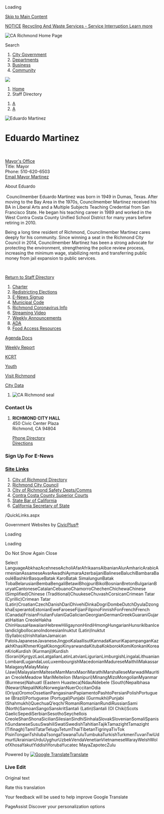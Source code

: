 Loading

[Skip to Main Content](https://ca-richmond3.civicplus.com/directory.aspx?EID=1072%2F)

[NOTICE](https://ca-richmond3.civicplus.com/AlertCenter.aspx) [Recycling And Waste Services - Service Interruption Learn more](https://ca-richmond3.civicplus.com/CivicAlerts.aspx?AID=2451)

![CA Richmond Home Page](https://ca-richmond3.civicplus.com/ImageRepository/Document?documentID=66681)

Search

1. [City Government](https://ca-richmond3.civicplus.com/2013/City-Government)
2. [Departments](https://ca-richmond3.civicplus.com/2014/Departments)
3. [Business](https://ca-richmond3.civicplus.com/2016/Business)
4. [Community](https://ca-richmond3.civicplus.com/2015/Community)

<!--THE END-->

![](https://ca-richmond3.civicplus.com/ImageRepository/Document?documentID=66780)

1. [Home](https://ca-richmond3.civicplus.com)
2. Staff Directory

<!--THE END-->

1. [A](https://ca-richmond3.civicplus.com/directory.aspx?EID=1072 "Make text smaller")
2. [A](https://ca-richmond3.civicplus.com/directory.aspx?EID=1072 "Make text bigger")

![Eduardo Martinez](https://ca-richmond3.civicplus.com/ImageRepository/Document?documentID=64502 "Eduardo Martinez")

# Eduardo Martinez

 

[Mayor's Office](https://ca-richmond3.civicplus.com/Directory.aspx?DID=53)  
Title: Mayor  
Phone: 510-620-6503  
[Email Mayor Martinez](mailto:eduardo_martinez@ci.richmond.ca.us)

About Eduardo  
   
 Councilmember Eduardo Martinez was born in 1949 in Dumas, Texas. After moving to the Bay Area in the 1970s, Councilmember Martinez received his BA in Liberal Arts and a Multiple Subjects Teaching Credential from San Francisco State. He began his teaching career in 1989 and worked in the West Contra Costa County Unified School District for many years before retiring in 2010.

Being a long time resident of Richmond, Councilmember Martinez cares deeply for his community. Since winning a seat in the Richmond City Council in 2014, Councilmember Martinez has been a strong advocate for protecting the environment, strengthening the police review process, increasing the minimum wage, stabilizing rents and transferring public money from jail expansion to public services.

 

[Return to Staff Directory](https://ca-richmond3.civicplus.com/Directory.aspx)

1. [Charter](https://ca-richmond3.civicplus.com/DocumentView.aspx?DID=5129)
2. [Redistricting Elections](https://www.ci.richmond.ca.us/4099/Redistricting-Pre-2021-Census)
3. [E-News Signup](https://ca-richmond3.civicplus.com/list.aspx)
4. [Municipal Code](https://library.municode.com/index.aspx?clientId=16579&stateId=5&stateName=California)
5. [Richmond Coronavirus Info](https://ca-richmond3.civicplus.com/3914/Richmond-Coronavirus-Info)
6. [Streaming Video](https://ca-richmond3.civicplus.com/719/Streaming-Video)
7. [Weekly Announcements](https://ca-richmond3.civicplus.com/965/Weekly-Announcements)
8. [ADA](https://www.ci.richmond.ca.us/index.aspx?nid=2526)
9. [Food Access Resources](https://ca-richmond3.civicplus.com/4617/Food-Access-Resources)

[Agenda Docs](https://ca-richmond3.civicplus.com/151)

[Weekly Report](https://ca-richmond3.civicplus.com/965/Weekly-Announcements)

[KCRT](https://ca-richmond3.civicplus.com/4340/KCRT-Media)

[Youth](https://ca-richmond3.civicplus.com/4518/Youth)

[Visit Richmond](https://ca-richmond3.civicplus.com/4540/55670/Visit-Richmond)

[City Data](https://www.transparentrichmond.org)

1. ![CA Richmond seal](https://ca-richmond3.civicplus.com/ImageRepository/Document?documentId=66704)

### Contact Us

1. **RICHMOND CITY HALL**  
   450 Civic Center Plaza  
   Richmond, CA 94804
   
   [Phone Directory](https://www.ci.richmond.ca.us/Directory.aspx)  
   [Directions](https://maps.google.com/maps?q=450%20Civic%20Center%20Plaza%2C%20Richmond%20CA&oe=utf-8&rls=org.mozilla%3Aen-US%3Aofficial&client=firefox-a&um=1&ie=UTF-8&hq=&hnear=450%20Civic%20Center%20Plaza%2C%20Richmond%2C%20CA%2094804&gl=us&daddr=450%20Civic%20Center%20Plaza%2C%20Richmond%2C%20CA%2094804&ei=uxt0S8_-KoLUNYPuockK&sa=X&oi=geocode_result&ct=directions-to&resnum=1&ved=0CAoQwwUwAA)

### Sign Up For E-News

### [Site Links](https://ca-richmond3.civicplus.com/QuickLinks.aspx?CID=2%2C52%2C5)

1. [City of Richmond Directory](https://www.ci.richmond.ca.us/Directory.aspx)
2. [Richmond City Council](https://www.ci.richmond.ca.us/29/City-Council)
3. [CIty of Richmond Safety Depts/Comms](https://www.ci.richmond.ca.us/2017/Public-Safety)
4. [Contra Costa County Superior Courts](https://www.cc-courts.org)
5. [State Bar of California](https://www.calbar.ca.gov)
6. [California Secretary of State](https://www.sos.ca.gov)

/QuickLinks.aspx

Government Websites by [CivicPlus®](https://connect.civicplus.com/referral)

Loading

Loading

Do Not Show Again Close

Select LanguageAbkhazAcehneseAcholiAfarAfrikaansAlbanianAlurAmharicArabicArmenianAssameseAvarAwadhiAymaraAzerbaijaniBalineseBaluchiBambaraBaouléBashkirBasqueBatak KaroBatak SimalungunBatak TobaBelarusianBembaBengaliBetawiBhojpuriBikolBosnianBretonBulgarianBuryatCantoneseCatalanCebuanoChamorroChechenChichewaChinese (Simplified)Chinese (Traditional)ChuukeseChuvashCorsicanCrimean Tatar (Cyrillic)Crimean Tatar (Latin)CroatianCzechDanishDariDhivehiDinkaDogriDombeDutchDyulaDzongkhaEsperantoEstonianEweFaroeseFijianFilipinoFinnishFonFrenchFrench (Canada)FrisianFriulianFulaniGaGalicianGeorgianGermanGreekGuaraniGujaratiHaitian CreoleHakha ChinHausaHawaiianHebrewHiligaynonHindiHmongHungarianHunsrikIbanIcelandicIgboIlocanoIndonesianInuktut (Latin)Inuktut (Syllabics)IrishItalianJamaican PatoisJapaneseJavaneseJingpoKalaallisutKannadaKanuriKapampanganKazakhKhasiKhmerKigaKikongoKinyarwandaKitubaKokborokKomiKonkaniKoreanKrioKurdish (Kurmanji)Kurdish (Sorani)KyrgyzLaoLatgalianLatinLatvianLigurianLimburgishLingalaLithuanianLombardLugandaLuoLuxembourgishMacedonianMadureseMaithiliMakassarMalagasyMalayMalay (Jawi)MalayalamMalteseMamManxMaoriMarathiMarshalleseMarwadiMauritian CreoleMeadow MariMeiteilon (Manipuri)MinangMizoMongolianMyanmar (Burmese)Nahuatl (Eastern Huasteca)NdauNdebele (South)Nepalbhasa (Newari)NepaliNKoNorwegianNuerOccitanOdia (Oriya)OromoOssetianPangasinanPapiamentoPashtoPersianPolishPortuguese (Brazil)Portuguese (Portugal)Punjabi (Gurmukhi)Punjabi (Shahmukhi)QuechuaQʼeqchiʼRomaniRomanianRundiRussianSami (North)SamoanSangoSanskritSantali (Latin)Santali (Ol Chiki)Scots GaelicSepediSerbianSesothoSeychellois CreoleShanShonaSicilianSilesianSindhiSinhalaSlovakSlovenianSomaliSpanishSundaneseSusuSwahiliSwatiSwedishTahitianTajikTamazightTamazight (Tifinagh)TamilTatarTeluguTetumThaiTibetanTigrinyaTivTok PisinTonganTshilubaTsongaTswanaTuluTumbukaTurkishTurkmenTuvanTwiUdmurtUkrainianUrduUyghurUzbekVendaVenetianVietnameseWarayWelshWolofXhosaYakutYiddishYorubaYucatec MayaZapotecZulu

Powered by [![Google Translate](https://www.gstatic.com/images/branding/googlelogo/1x/googlelogo_color_42x16dp.png)Translate](https://translate.google.com)

### Live Edit

Original text

Rate this translation

Your feedback will be used to help improve Google Translate

PageAssist Discover your personalization options